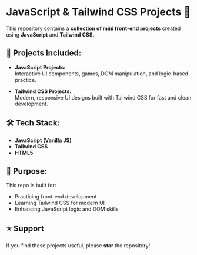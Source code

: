 # JavaScript & Tailwind CSS Projects 🚀

This repository contains a **collection of mini front-end projects** created using **JavaScript** and **Tailwind CSS**.

## 📂 Projects Included:

- **JavaScript Projects:**  
  Interactive UI components, games, DOM manipulation, and logic-based practice.

- **Tailwind CSS Projects:**  
  Modern, responsive UI designs built with Tailwind CSS for fast and clean development.

## 🛠️ Tech Stack:

- **JavaScript (Vanilla JS)**  
- **Tailwind CSS**  
- **HTML5**

## 🎯 Purpose:

This repo is built for:

- Practicing front-end development  
- Learning Tailwind CSS for modern UI  
- Enhancing JavaScript logic and DOM skills  

## ⭐ Support

If you find these projects useful, please **star** the repository!

